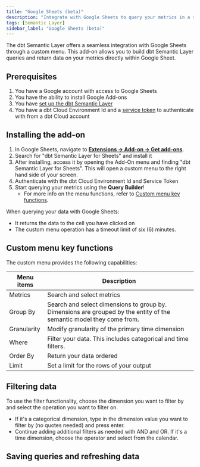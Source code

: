 ```yaml
---
title: "Google Sheets (beta)"
description: "Integrate with Google Sheets to query your metrics in a spreadsheet."
tags: [Semantic Layer]
sidebar_label: "Google Sheets (beta)"
---
```



The dbt Semantic Layer offers a seamless integration with Google Sheets through a custom menu. This add-on allows you to build dbt Semantic Layer queries and return data on your metrics directly within Google Sheet.

## Prerequisites

1. You have a Google account with access to Google Sheets
2. You have the ability to install Google Add-ons 
3. You have [set up the dbt Semantic Layer](/docs/use-dbt-semantic-layer/setup-sl)
4. You have a dbt Cloud Environment Id and a [service token](/docs/dbt-cloud-apis/service-tokens) to authenticate with from a dbt Cloud account 

## Installing the add-on 

1. In Google Sheets, navigate to [**Extensions -> Add-on -> Get add-ons**](https://support.google.com/docs/answer/2942256?hl=en&co=GENIE.Platform%3DDesktop&oco=0#zippy=%2Cinstall-add-ons%2Cinstall-an-add-on).
2. Search for "dbt Semantic Layer for Sheets" and install it
3. After installing, access it by opening the Add-On menu and finding "dbt Semantic Layer for Sheets". This will open a custom menu to the right hand side of your screen.
4. Authenticate with the dbt Cloud Environment Id and Service Token 
5. Start querying your metrics using the **Query Builder**! 
   - For more info on the menu functions, refer to [Custom menu key functions](#custom-menu-key-functions).
   
When querying your data with Google Sheets: 

- It returns the data to the cell you have clicked on
- The custom menu operation has a timeout limit of six (6) minutes.

## Custom menu key functions

The custom menu provides the following capabilities: 

| Menu items       | Description                                           |
|---------------|-------------------------------------------------------|
| Metrics       | Search and select metrics                             |
| Group By      | Search and select dimensions to group by. Dimensions are grouped by the entity of the semantic model they come from. |
| Granularity   | Modify granularity of the primary time dimension      |
| Where         | Filter your data. This includes categorical and time filters. |
| Order By      | Return your data ordered                              |
| Limit         | Set a limit for the rows of your output               |


## Filtering data 

To use the filter functionality, choose the dimension you want to filter by and select the operation you want to filter on. 
   - If it's a categorical dimension, type in the dimension value you want to filter by (no quotes needed) and press enter. 
   - Continue adding additional filters as needed with AND and OR. If it's a time dimension, choose the operator and select from the calendar. 

## Saving queries and refreshing data
